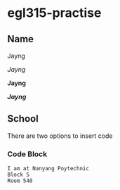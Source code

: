 # egl315-practise

## Name 
Jayng

*Jayng*

**Jayng**

***Jayng***

## School
There are two options to insert code

### Code Block
```
I am at Nanyang Poytechnic
Block S
Room 540
```